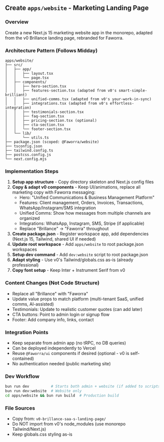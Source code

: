 ## Create `apps/website` - Marketing Landing Page

### Overview
Create a new Next.js 15 marketing website app in the monorepo, adapted from the v0 Brillance landing page, rebranded for Faworra.

### Architecture Pattern (Follows Midday)
```
apps/website/
├── src/
│   ├── app/
│   │   ├── layout.tsx
│   │   └── page.tsx
│   ├── components/
│   │   ├── hero-section.tsx
│   │   ├── features-section.tsx (adapted from v0's smart-simple-brilliant)
│   │   ├── unified-comms.tsx (adapted from v0's your-work-in-sync)
│   │   ├── integrations.tsx (adapted from v0's effortless-integration)
│   │   ├── testimonials-section.tsx
│   │   ├── faq-section.tsx
│   │   ├── pricing-section.tsx (optional)
│   │   ├── cta-section.tsx
│   │   └── footer-section.tsx
│   └── lib/
│       └── utils.ts
├── package.json (scoped: @Faworra/website)
├── tsconfig.json
├── tailwind.config.ts
├── postcss.config.js
└── next.config.mjs
```

### Implementation Steps

1. **Setup app structure** - Copy directory skeleton and Next.js config files
2. **Copy & adapt v0 components** - Keep UI/animations, replace all marketing copy with Faworra messaging:
   - Hero: "Unified Communications & Business Management Platform"
   - Features: Client management, Orders, Invoices, Transactions, WhatsApp/Instagram/SMS integration
   - Unified Comms: Show how messages from multiple channels are organized
   - Integrations: WhatsApp, Instagram, SMS, Stripe (if applicable)
   - Replace "Brillance" → "Faworra" throughout
3. **Create package.json** - Register workspace app, add dependencies (Next.js 15, Tailwind, shared UI if needed)
4. **Update root workspace** - Add `apps/website` to root package.json workspaces
5. **Setup dev command** - Add `dev:website` script to root package.json
6. **Adapt styling** - Use v0's Tailwind/globals.css as-is (already professional)
7. **Copy font setup** - Keep Inter + Instrument Serif from v0

### Content Changes (Not Code Structure)
- Replace all "Brillance" with "Faworra"
- Update value props to match platform (multi-tenant SaaS, unified comms, AI-assisted)
- Testimonials: Update to realistic customer quotes (can add later)
- CTA buttons: Point to admin login or signup flow
- Footer: Add company info, links, contact

### Integration Points
- Keep separate from admin app (no tRPC, no DB queries)
- Can be deployed independently to Vercel
- Reuse `@Faworra/ui` components if desired (optional - v0 is self-contained)
- No authentication needed (public marketing site)

### Dev Workflow
```bash
bun run dev          # Starts both admin + website (if added to scripts)
bun run dev:website  # Website only
cd apps/website && bun run build  # Production build
```

### File Sources
- Copy from: `v0-brillance-saa-s-landing-page/`
- Do NOT import from v0's node_modules (use monorepo Tailwind/Next.js)
- Keep globals.css styling as-is